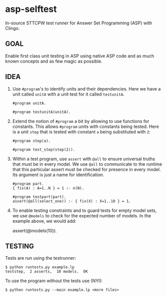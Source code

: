 # asp-selftest
In-source STTCPW test runner for Answer Set Programming (ASP) with Clingo.

GOAL
----

Enable first class unit testing in ASP using native ASP code and as much known concepts and as few magic as possible.

IDEA
----

1. Use `#program`'s to identify units and their dependencies. Here we have a unit called `unitA` with a unit test for it called `testunitA`.

       #program unitA.
    
       #program testunitA(unitA).

2. Extend the notion of `#program` a bit by allowing to use functions for constants.  This allows `#program` units with constants being tested. Here is a unit `step` that is tested with constant `a` being substituted with `2`:

       #program step(a).
    
       #program test_step(step(2)).

3. Within a test program, use `assert` with `@all` to ensure universal truths that must be in every model. We use `@all` to communicate to the runtime that this particular assert must be checked for presence in every model. Its argument is just a name for identification.

       #program part.
       { fix(A) : A=1..N } = 1 :- n(N).
       
       #program testpart(part).
       assert(@all(select_one)) :- { fix(X) : X=1..10 } = 1.

4. To enable testing constraints and to guard tests for empty model sets, we use `@models` to check for the expected number of models. In the example above, we would add:

    assert(@models(10)).

TESTING
-------

Tests are run using the testrunner:

    $ python runtests.py example.lp
    teststep,  2 asserts,  10 models.  OK

To use the program without the tests use (NYI):

    $ python runtests.py --main example.lp <more files>

